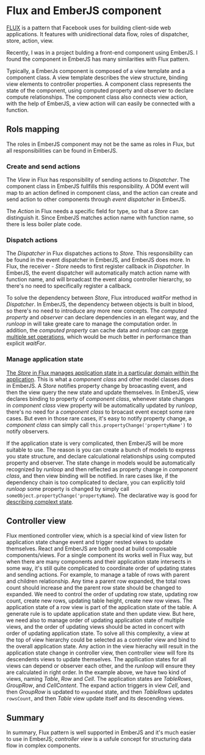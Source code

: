 # Flux and EmberJS component

[FLUX](https://facebook.github.io/flux) is a pattern that Facebook uses for building client-side web applications. It features with unidirectional data flow, roles of dispatcher, store, action, view.

Recently, I was in a project bulding a front-end component using EmberJS. I found the component in EmberJS has many similarities with Flux pattern.

Typically, a EmberJs component is composed of a view template and a component class. A view template describes the view structure, binding view elements to controller properties. A component class represents the state of the component, using computed property and observer to declare compute relationships. The component class also connects view action, with the help of EmberJS, a view action will can easily be connected with a function.

## Rols mapping
The roles in EmberJS component may not be the same as roles in Flux, but all responsibilities can be found in EmberJS.

### Create and send actions
The _View_ in Flux has responsibility of sending actions to _Dispatcher_. The component class in EmberJS fullfills this responsibility. A DOM event will map to an action defined in component class, and the action can create and send action to other components through _event dispatcher_ in EmberJS.

The _Action_ in Flux needs a specific field for type, so that a _Store_ can distinguish it. Since EmberJS matches action name with function name, so there is less boiler plate code.

### Dispatch actions
The _Dispatcher_ in Flux dispatches actions to _Store_. This responsibility can be found in the event dispatcher in EmberJS, and EmberJS does more. In Flux, the receiver -  _Store_ needs to first register callback in _Dispatcher_. In EmberJS, the event dispatcher will automatically match action name with function name, and will broadcast the event along controller hierarchy, so there's no need to specifically register a callback.

To solve the dependency between _Store_, Flux introduced _waitFor_ method in _Dispatcher_. In EmberJS, the dependency between objects is built in blood, so there's no need to introduce any more new concepts. The _computed property_ and _observer_ can declare dependencies in an elegant way, and the _runloop_ in will take greate care to manage the computation order. In addition, the _computed property_ can cache data and _runloop_ can [merge multiple set operations](http://guides.emberjs.com/v1.13.0/understanding-ember/run-loop), which would be much better in performance than explicit _waitFor_.

### Manage application state
[The _Store_ in Flux manages application state in a particular domain within the application](https://facebook.github.io/flux/docs/overview.html#content). This is what a _component class_ and other model classes does in EmberJS.
A _Store_ notifies property change by broacasting event, and then the view query the new state and update themselves. In EmberJS, view declares binding to property of _component class_, whenever state changes in _component class_ view property will be automatically updated by _runloop_, there's no need for a _component class_ to broacast event except some rare cases. But even in those rare cases, it's easy to notify property change, a _component class_ can simply call `this.propertyChange('propertyName')` to notify observers.

If the application state is very complicated, then EmberJS will be more suitable to use. The reason is you can create a bunch of models to express you state structure, and declare calculational relationships using computed property and observer. The state change in models would be automatically recognized by _runloop_ and then reflected as property change in _component class_, and then view binding will be notified. In rare cases like, if the dependency chain is too complicated to declare, you can explicitly told _runloop_ some property is changed by simply call `someObject.propertyChange('propertyName`). The declarative way is good for [describing complext state](https://github.com/cyjia/cyjia.github.io/blob/master/posts/2015-08-15-tree-structure-with-emberjs.md).

## Controller view
Flux mentioned controller view, which is a special kind of view listen for application state change event and trigger nested views to update themselves. React and EmberJS are both good at build composable components/views. For a single component its works well in Flux way, but when there are many components and their application state intersects in some way, it's still quite complicated to coordinate order of updating states and sending actions.
For example, to manage a table of rows with parent and children relationship. Any time a parent row expanded, the total rows count should increase and the parent row state should be changed to expanded. We need to control the order of updating row state, updating row count, create new rows, updating table height, create new row views. The application state of a row view is part of the application state of the table. A generate rule is to update application state and then update view. But here, we need also to manage order of updating application state of multiple views, and the order of updating views should be acted in concert with order of updating application state.
To solve all this complexity, a view at the top of view hierarchy could be selected as a controller view and bind to the overall application state. Any action in the view hierachy will result in the application state change in controller view, then controller view will fore its descendents views to update themselves. The appllication states for all views can depend or observer each other, and the _runloop_ will ensure they are calculated in right order.
In the example above, we have two kind of views, naming _Table_, _Row_ and _Cell_. The application states are _TableRows_, _GroupRow_, and _CellContent_. The expand action triggers in view _Cell_, and then _GroupRow_ is updated to `expanded` state, and then _TableRows_ updates `rowsCount`, and then _Table_ view update itself and its descending views.

## Summary
In summary, Flux pattern is well supported in EmberJS and it's much easier to use in EmberJS; _controller view_ is a usfule concept for structuring data flow in complex components.
